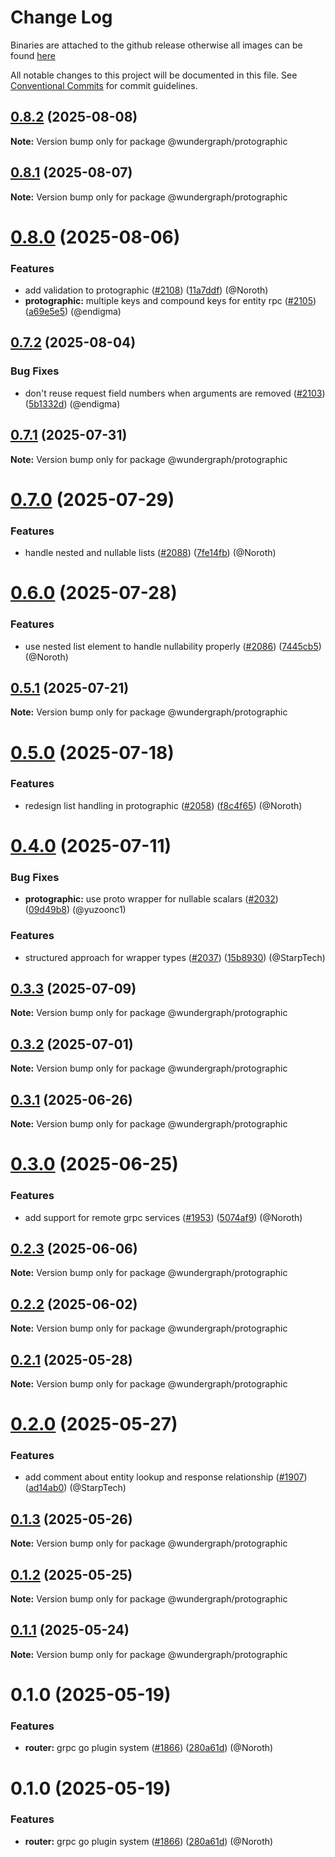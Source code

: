 # Change Log
Binaries are attached to the github release otherwise all images can be found [here](https://github.com/orgs/wundergraph/packages?repo_name=cosmo)

All notable changes to this project will be documented in this file.
See [Conventional Commits](https://conventionalcommits.org) for commit guidelines.

## [0.8.2](https://github.com/wundergraph/cosmo/compare/@wundergraph/protographic@0.8.1...@wundergraph/protographic@0.8.2) (2025-08-08)

**Note:** Version bump only for package @wundergraph/protographic

## [0.8.1](https://github.com/wundergraph/cosmo/compare/@wundergraph/protographic@0.8.0...@wundergraph/protographic@0.8.1) (2025-08-07)

**Note:** Version bump only for package @wundergraph/protographic

# [0.8.0](https://github.com/wundergraph/cosmo/compare/@wundergraph/protographic@0.7.2...@wundergraph/protographic@0.8.0) (2025-08-06)

### Features

* add validation to protographic ([#2108](https://github.com/wundergraph/cosmo/issues/2108)) ([11a7ddf](https://github.com/wundergraph/cosmo/commit/11a7ddff1f0f76ecc3c905df601e6bc35efac95e)) (@Noroth)
* **protographic:** multiple keys and compound keys for entity rpc ([#2105](https://github.com/wundergraph/cosmo/issues/2105)) ([a69e5e5](https://github.com/wundergraph/cosmo/commit/a69e5e5ad1f7703fc3bd46c86c479b2215c03fa4)) (@endigma)

## [0.7.2](https://github.com/wundergraph/cosmo/compare/@wundergraph/protographic@0.7.1...@wundergraph/protographic@0.7.2) (2025-08-04)

### Bug Fixes

* don't reuse request field numbers when arguments are removed ([#2103](https://github.com/wundergraph/cosmo/issues/2103)) ([5b1332d](https://github.com/wundergraph/cosmo/commit/5b1332daf0e3d91bb849895135fec111785cf85f)) (@endigma)

## [0.7.1](https://github.com/wundergraph/cosmo/compare/@wundergraph/protographic@0.7.0...@wundergraph/protographic@0.7.1) (2025-07-31)

**Note:** Version bump only for package @wundergraph/protographic

# [0.7.0](https://github.com/wundergraph/cosmo/compare/@wundergraph/protographic@0.6.0...@wundergraph/protographic@0.7.0) (2025-07-29)

### Features

* handle nested and nullable lists ([#2088](https://github.com/wundergraph/cosmo/issues/2088)) ([7fe14fb](https://github.com/wundergraph/cosmo/commit/7fe14fb70cbe1d6b1374621edf547903390c63c9)) (@Noroth)

# [0.6.0](https://github.com/wundergraph/cosmo/compare/@wundergraph/protographic@0.5.1...@wundergraph/protographic@0.6.0) (2025-07-28)

### Features

* use nested list element to handle nullability properly ([#2086](https://github.com/wundergraph/cosmo/issues/2086)) ([7445cb5](https://github.com/wundergraph/cosmo/commit/7445cb52732ded28e83315bbce3f9b4ba6e2a7e3)) (@Noroth)

## [0.5.1](https://github.com/wundergraph/cosmo/compare/@wundergraph/protographic@0.5.0...@wundergraph/protographic@0.5.1) (2025-07-21)

**Note:** Version bump only for package @wundergraph/protographic

# [0.5.0](https://github.com/wundergraph/cosmo/compare/@wundergraph/protographic@0.4.0...@wundergraph/protographic@0.5.0) (2025-07-18)

### Features

* redesign list handling in protographic ([#2058](https://github.com/wundergraph/cosmo/issues/2058)) ([f8c4f65](https://github.com/wundergraph/cosmo/commit/f8c4f65e9862ab0bd9e0355b6c41973dc0debadf)) (@Noroth)

# [0.4.0](https://github.com/wundergraph/cosmo/compare/@wundergraph/protographic@0.3.3...@wundergraph/protographic@0.4.0) (2025-07-11)

### Bug Fixes

* **protographic:** use proto wrapper for nullable scalars ([#2032](https://github.com/wundergraph/cosmo/issues/2032)) ([09d49b8](https://github.com/wundergraph/cosmo/commit/09d49b8bb9790558618fba1ac9d7652fcb228ba3)) (@yuzoonc1)

### Features

* structured approach for wrapper types ([#2037](https://github.com/wundergraph/cosmo/issues/2037)) ([15b8930](https://github.com/wundergraph/cosmo/commit/15b8930e7252c526e4b6e2ff91571221f0ebbc92)) (@StarpTech)

## [0.3.3](https://github.com/wundergraph/cosmo/compare/@wundergraph/protographic@0.3.2...@wundergraph/protographic@0.3.3) (2025-07-09)

**Note:** Version bump only for package @wundergraph/protographic

## [0.3.2](https://github.com/wundergraph/cosmo/compare/@wundergraph/protographic@0.3.1...@wundergraph/protographic@0.3.2) (2025-07-01)

**Note:** Version bump only for package @wundergraph/protographic

## [0.3.1](https://github.com/wundergraph/cosmo/compare/@wundergraph/protographic@0.3.0...@wundergraph/protographic@0.3.1) (2025-06-26)

**Note:** Version bump only for package @wundergraph/protographic

# [0.3.0](https://github.com/wundergraph/cosmo/compare/@wundergraph/protographic@0.2.3...@wundergraph/protographic@0.3.0) (2025-06-25)

### Features

* add support for remote grpc services ([#1953](https://github.com/wundergraph/cosmo/issues/1953)) ([5074af9](https://github.com/wundergraph/cosmo/commit/5074af9ab4ce14c418fa8fee69e785fb6237f785)) (@Noroth)

## [0.2.3](https://github.com/wundergraph/cosmo/compare/@wundergraph/protographic@0.2.2...@wundergraph/protographic@0.2.3) (2025-06-06)

**Note:** Version bump only for package @wundergraph/protographic

## [0.2.2](https://github.com/wundergraph/cosmo/compare/@wundergraph/protographic@0.2.1...@wundergraph/protographic@0.2.2) (2025-06-02)

**Note:** Version bump only for package @wundergraph/protographic

## [0.2.1](https://github.com/wundergraph/cosmo/compare/@wundergraph/protographic@0.2.0...@wundergraph/protographic@0.2.1) (2025-05-28)

**Note:** Version bump only for package @wundergraph/protographic

# [0.2.0](https://github.com/wundergraph/cosmo/compare/@wundergraph/protographic@0.1.3...@wundergraph/protographic@0.2.0) (2025-05-27)

### Features

* add comment about entity lookup and response relationship ([#1907](https://github.com/wundergraph/cosmo/issues/1907)) ([ad14ab0](https://github.com/wundergraph/cosmo/commit/ad14ab0f2a3e0470d132b5f48b2c370207fe05f8)) (@StarpTech)

## [0.1.3](https://github.com/wundergraph/cosmo/compare/@wundergraph/protographic@0.1.2...@wundergraph/protographic@0.1.3) (2025-05-26)

**Note:** Version bump only for package @wundergraph/protographic

## [0.1.2](https://github.com/wundergraph/cosmo/compare/@wundergraph/protographic@0.1.1...@wundergraph/protographic@0.1.2) (2025-05-25)

**Note:** Version bump only for package @wundergraph/protographic

## [0.1.1](https://github.com/wundergraph/cosmo/compare/@wundergraph/protographic@0.1.0...@wundergraph/protographic@0.1.1) (2025-05-24)

**Note:** Version bump only for package @wundergraph/protographic

# 0.1.0 (2025-05-19)

### Features

* **router:** grpc go plugin system ([#1866](https://github.com/wundergraph/cosmo/issues/1866)) ([280a61d](https://github.com/wundergraph/cosmo/commit/280a61de4bd1328549a023d1a3a0b702d78453b8)) (@Noroth)

# 0.1.0 (2025-05-19)

### Features

* **router:** grpc go plugin system ([#1866](https://github.com/wundergraph/cosmo/issues/1866)) ([280a61d](https://github.com/wundergraph/cosmo/commit/280a61de4bd1328549a023d1a3a0b702d78453b8)) (@Noroth)
